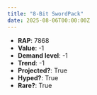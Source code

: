 ```yaml
---
title: "8-Bit SwordPack"
date: 2025-08-06T00:00:00Z
---
```

- **RAP**: 7868
- **Value**: -1
- **Demand level**: -1
- **Trend**: -1
- **Projected?**: True
- **Hyped?**: True
- **Rare?**: True
